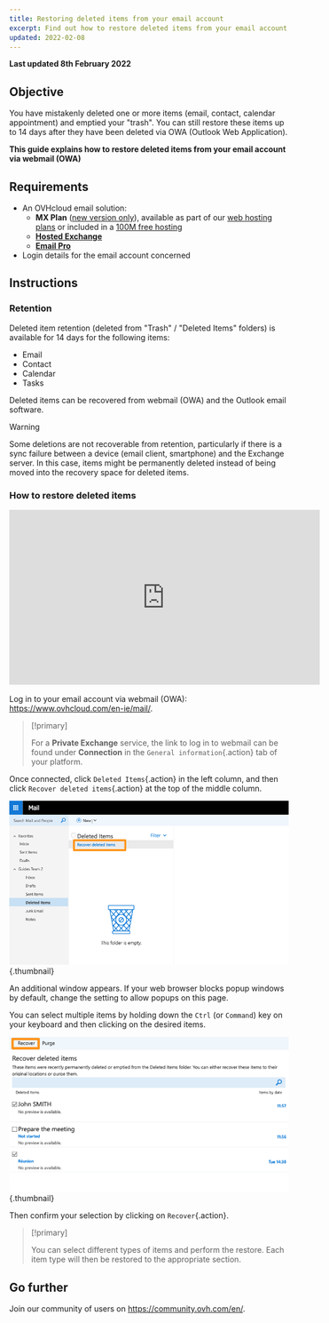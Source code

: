 ```yaml
---
title: Restoring deleted items from your email account
excerpt: Find out how to restore deleted items from your email account via webmail (OWA)
updated: 2022-02-08
---
```


**Last updated 8th February 2022**
 
## Objective

You have mistakenly deleted one or more items (email, contact, calendar appointment) and emptied your "trash". You can still restore these items up to 14 days after they have been deleted via OWA (Outlook Web Application).

**This guide explains how to restore deleted items from your email account via webmail (OWA)**
 
## Requirements
 
- An OVHcloud email solution:
    - **MX Plan** ([new version only](/pages/web/emails/email_generalities)), available as part of our [web hosting plans](https://www.ovhcloud.com/en-ie/web-hosting/) or included in a [100M free hosting](https://www.ovhcloud.com/en-ie/domains/free-web-hosting/)
    - [**Hosted Exchange**](https://www.ovhcloud.com/en-ie/emails/hosted-exchange/)
    - [**Email Pro**](https://www.ovhcloud.com/en-ie/emails/email-pro/)
- Login details for the email account concerned

## Instructions

### Retention

Deleted item retention (deleted from "Trash" / "Deleted Items" folders) is available for 14 days for the following items:

- Email
- Contact
- Calendar
- Tasks

Deleted items can be recovered from webmail (OWA) and the Outlook email software.

> [!warning]
>
> Some deletions are not recoverable from retention, particularly if there is a sync failure between a device (email client, smartphone) and the Exchange server. In this case, items might be permanently deleted instead of being moved into the recovery space for deleted items.
>

### How to restore deleted items

<iframe width="560" height="315" src="https://www.youtube-nocookie.com/embed/msmUN7cLSNI?start=117" title="YouTube video player" frameborder="0" allow="accelerometer; autoplay; clipboard-write; encrypted-media; gyroscope; picture-in-picture" allowfullscreen></iframe>

Log in to your email account via webmail (OWA): <https://www.ovhcloud.com/en-ie/mail/>.

> [!primary]
>
> For a **Private Exchange** service, the link to log in to webmail can be found under **Connection** in the `General information`{.action} tab of your platform.

Once connected, click `Deleted Items`{.action} in the left column, and then click `Recover deleted items`{.action} at the top of the middle column.

![emails](images/3582.png){.thumbnail}

An additional window appears. If your web browser blocks popup windows by default, change the setting to allow popups on this page.

You can select multiple items by holding down the `Ctrl` (or `Command`) key on your keyboard and then clicking on the desired items.

![emails](images/3584.png){.thumbnail}

Then confirm your selection by clicking on `Recover`{.action}.

> [!primary]
>
> You can select different types of items and perform the restore. Each item type will then be restored to the appropriate section.
> 

## Go further
  
Join our community of users on <https://community.ovh.com/en/>.
